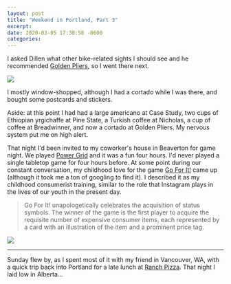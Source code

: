 ```yaml
---
layout: post
title: "Weekend in Portland, Part 3"
excerpt: 
date: 2020-03-05 17:30:58 -0600
categories: 
---
```


I asked Dillen what other bike-related sights I should see and he recommended [Golden Pliers](https://www.goldenpliers.com/), so I went there next. 

![]({{site.baseurl}}/assets/2020/03/IMG_20200229_135742.jpg)

I mostly window-shopped, although I had a cortado while I was there, and bought some postcards and stickers.

Aside: at this point I had had a large americano at Case Study, two cups of Ethiopian yrgichaffe at Pine State, a Turkish coffee at Nicholas, a cup of coffee at Breadwinner, and now a cortado at Golden Pliers. My nervous system put me on high alert.

That night I'd been invited to my coworker's house in Beaverton for game night. We played [Power Grid](https://en.wikipedia.org/wiki/Power_Grid) and it was a fun four hours. I'd never played a single tabletop game for four hours before. At some point during our constant conversation, my childhood love for the game [Go For It!](http://thetangential.com/2014/04/27/go-for-it-the-most-quintessentially-80s-board-game-ever-made/) came up (although it took me a ton of googling to find it). I described it as my childhood consumerist training, similar to the role that Instagram plays in the lives of our youth in the present day.

>Go For It! unapologetically celebrates the acquisition of status symbols. The winner of the game is the first player to acquire the requisite number of expensive consumer items, each represented by a card with an illustration of the item and a prominent price tag.

![]({{site.baseurl}}/assets/2020/03/Go-For-It-game-status-cards.jpg)

---

Sunday flew by, as I spent most of it with my friend in Vancouver, WA, with a quick trip back into Portland for a late lunch at [Ranch Pizza](https://www.ranchpdx.com/). That night I laid low in Alberta...


